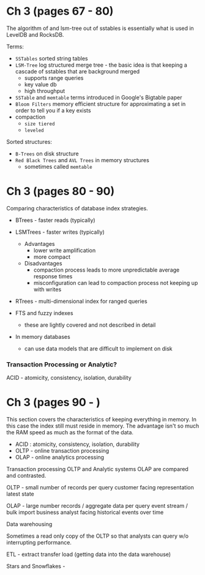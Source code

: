# Ch 3 (pages 67 - 80)

The algorithm of and lsm-tree out of sstables is essentially what is used in LevelDB and RocksDB.

Terms:
- `SSTables` sorted string tables
- `LSM-Tree` log structured merge tree - the basic idea is that keeping a cascade of sstables that are background merged
  - supports range queries
  - key value db
  - high throughput
- `SSTable` and `memtable` terms introduced in Google's Bigtable paper
- `Bloom Filters` memory efficient structure for approximating a set in order to tell you if a key exists
- compaction
  - `size tiered` 
  - `leveled`

Sorted structures:
- `B-Trees` on disk structure
- `Red Black Trees` and `AVL Trees` in memory structures
  - sometimes called `memtable`


# Ch 3 (pages 80 - 90)

Comparing characteristics of database index strategies. 

- BTrees - faster reads (typically)


- LSMTrees - faster writes (typically)
    - Advantages
        - lower write amplification
        - more compact
    - Disadvantages
        - compaction process leads to more unpredictable average response times
        - misconfiguration can lead to compaction process not keeping up with writes

- RTrees - multi-dimensional index for ranged queries

- FTS and fuzzy indexes
    - these are lightly covered and not described in detail

- In memory databases
    - can use data models that are difficult to implement on disk

### Transaction Processing or Analytic?

ACID - atomicity, consistency, isolation, durability


# Ch 3 (pages 90 - )

This section covers the characteristics of keeping everything in memory. In this case the index still must reside in memory. The advantage isn't so much 
the RAM speed as much as the format of the data.

- ACID : atomicity, consistency, isolation, durability
- OLTP - online transaction processing
- OLAP - online analytics processing

Transaction processing OLTP and Analytic systems OLAP are compared and contrasted. 

OLTP - small number of records per query
customer facing representation
latest state

OLAP - large number records / aggregate data per query
event stream / bulk import
business analyst facing
historical events over time

Data warehousing

Sometimes a read only copy of the OLTP so that analysts can query w/o interrupting performance.

ETL - extract transfer load (getting data into the data warehouse)

Stars and Snowflakes - 

